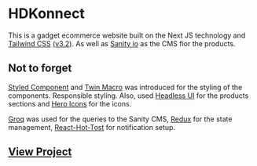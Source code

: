 # HDKonnect

This is a gadget ecommerce website built on the Next JS technology and [Tailwind CSS](https://tailwindcss.com/) [(v3.2)](https://tailwindcss.com/blog/tailwindcss-v3-2). As well as  [Sanity io](https://sanity.io/) as the CMS fior the products.

## Not to forget

 [Styled Component](https://styled-components.com/) and [Twin Macro](https://github.com/ben-rogerson/twin.macro/blob/master/docs/prop-styling-guide.md) was introduced for the styling of the components. Responsible styling.
 Also, used [Headless UI](https://headlessui.dev/) for the products sections and [Hero Icons](https://heroicons.com/) for the icons.

 [Groq](https://www.sanity.io/docs/groq) was used for the queries to the Sanity CMS, [Redux](https://redux.js.org/) for the state management, [React-Hot-Tost](https://react-hot-toast.com/) for notification setup.

## [View Project](#)

<!-- ## How to use

Execute [`create-next-app`](https://github.com/vercel/next.js/tree/canary/packages/create-next-app) with [npm](https://docs.npmjs.com/cli/init), [Yarn](https://yarnpkg.com/lang/en/docs/cli/create/), or [pnpm](https://pnpm.io) to bootstrap the example:

```bash
npx create-next-app --example with-tailwindcss with-tailwindcss-app
```

```bash
yarn create next-app --example with-tailwindcss with-tailwindcss-app
```

```bash
pnpm create next-app --example with-tailwindcss with-tailwindcss-app
```

Deploy it to the cloud with [Vercel](https://vercel.com/new?utm_source=github&utm_medium=readme&utm_campaign=next-example) ([Documentation](https://nextjs.org/docs/deployment)). -->
